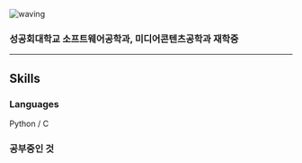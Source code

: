 ![waving](https://capsule-render.vercel.app/api?type=waving&height=200&text=SIU&fontAlign=70&fontAlignY=40&color=gradient)

### 성공회대학교 소프트웨어공학과, 미디어콘텐츠공학과 재학중

---
## Skills

### Languages
Python / C 


          
### 공부중인 것
